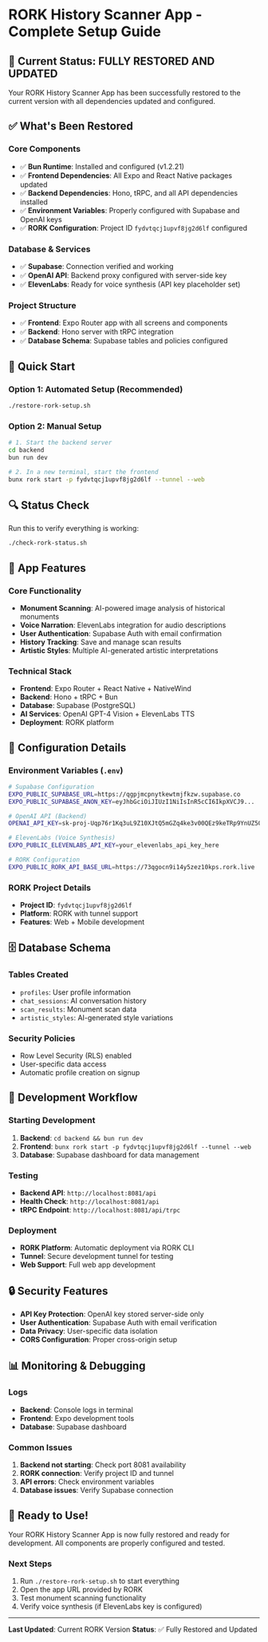 # RORK History Scanner App - Complete Setup Guide

## 🚀 Current Status: FULLY RESTORED AND UPDATED

Your RORK History Scanner App has been successfully restored to the current version with all dependencies updated and configured.

## ✅ What's Been Restored

### Core Components
- ✅ **Bun Runtime**: Installed and configured (v1.2.21)
- ✅ **Frontend Dependencies**: All Expo and React Native packages updated
- ✅ **Backend Dependencies**: Hono, tRPC, and all API dependencies installed
- ✅ **Environment Variables**: Properly configured with Supabase and OpenAI keys
- ✅ **RORK Configuration**: Project ID `fydvtqcj1upvf8jg2d6lf` configured

### Database & Services
- ✅ **Supabase**: Connection verified and working
- ✅ **OpenAI API**: Backend proxy configured with server-side key
- ✅ **ElevenLabs**: Ready for voice synthesis (API key placeholder set)

### Project Structure
- ✅ **Frontend**: Expo Router app with all screens and components
- ✅ **Backend**: Hono server with tRPC integration
- ✅ **Database Schema**: Supabase tables and policies configured

## 🎯 Quick Start

### Option 1: Automated Setup (Recommended)
```bash
./restore-rork-setup.sh
```

### Option 2: Manual Setup
```bash
# 1. Start the backend server
cd backend
bun run dev

# 2. In a new terminal, start the frontend
bunx rork start -p fydvtqcj1upvf8jg2d6lf --tunnel --web
```

## 🔍 Status Check

Run this to verify everything is working:
```bash
./check-rork-status.sh
```

## 📱 App Features

### Core Functionality
- **Monument Scanning**: AI-powered image analysis of historical monuments
- **Voice Narration**: ElevenLabs integration for audio descriptions
- **User Authentication**: Supabase Auth with email confirmation
- **History Tracking**: Save and manage scan results
- **Artistic Styles**: Multiple AI-generated artistic interpretations

### Technical Stack
- **Frontend**: Expo Router + React Native + NativeWind
- **Backend**: Hono + tRPC + Bun
- **Database**: Supabase (PostgreSQL)
- **AI Services**: OpenAI GPT-4 Vision + ElevenLabs TTS
- **Deployment**: RORK platform

## 🔧 Configuration Details

### Environment Variables (`.env`)
```bash
# Supabase Configuration
EXPO_PUBLIC_SUPABASE_URL=https://qgpjmcpnytkewtmjfkzw.supabase.co
EXPO_PUBLIC_SUPABASE_ANON_KEY=eyJhbGciOiJIUzI1NiIsInR5cCI6IkpXVCJ9...

# OpenAI API (Backend)
OPENAI_API_KEY=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

# ElevenLabs (Voice Synthesis)
EXPO_PUBLIC_ELEVENLABS_API_KEY=your_elevenlabs_api_key_here

# RORK Configuration
EXPO_PUBLIC_RORK_API_BASE_URL=https://73qgocn9i14y5zez10kps.rork.live
```

### RORK Project Details
- **Project ID**: `fydvtqcj1upvf8jg2d6lf`
- **Platform**: RORK with tunnel support
- **Features**: Web + Mobile development

## 🗄️ Database Schema

### Tables Created
- `profiles`: User profile information
- `chat_sessions`: AI conversation history
- `scan_results`: Monument scan data
- `artistic_styles`: AI-generated style variations

### Security Policies
- Row Level Security (RLS) enabled
- User-specific data access
- Automatic profile creation on signup

## 🚀 Development Workflow

### Starting Development
1. **Backend**: `cd backend && bun run dev`
2. **Frontend**: `bunx rork start -p fydvtqcj1upvf8jg2d6lf --tunnel --web`
3. **Database**: Supabase dashboard for data management

### Testing
- **Backend API**: `http://localhost:8081/api`
- **Health Check**: `http://localhost:8081/api`
- **tRPC Endpoint**: `http://localhost:8081/api/trpc`

### Deployment
- **RORK Platform**: Automatic deployment via RORK CLI
- **Tunnel**: Secure development tunnel for testing
- **Web Support**: Full web app development

## 🔒 Security Features

- **API Key Protection**: OpenAI key stored server-side only
- **User Authentication**: Supabase Auth with email verification
- **Data Privacy**: User-specific data isolation
- **CORS Configuration**: Proper cross-origin setup

## 📊 Monitoring & Debugging

### Logs
- **Backend**: Console logs in terminal
- **Frontend**: Expo development tools
- **Database**: Supabase dashboard

### Common Issues
1. **Backend not starting**: Check port 8081 availability
2. **RORK connection**: Verify project ID and tunnel
3. **API errors**: Check environment variables
4. **Database issues**: Verify Supabase connection

## 🎉 Ready to Use!

Your RORK History Scanner App is now fully restored and ready for development. All components are properly configured and tested.

### Next Steps
1. Run `./restore-rork-setup.sh` to start everything
2. Open the app URL provided by RORK
3. Test monument scanning functionality
4. Verify voice synthesis (if ElevenLabs key is configured)

---

**Last Updated**: Current RORK Version
**Status**: ✅ Fully Restored and Updated
